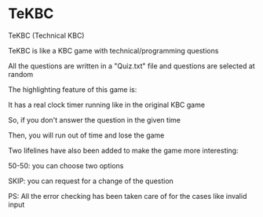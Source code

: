 # TeKBC
TeKBC (Technical KBC)

TeKBC is like a KBC game with technical/programming questions

All the questions are written in a "Quiz.txt" file and questions are selected at random



The highlighting feature of this game is:

It has a real clock timer running like in the original KBC game

So, if you don't answer the question in the given time

Then, you will run out of time and lose the game



Two lifelines have also been added to make the game more interesting:

50-50: you can choose two options

SKIP: you can request for a change of the question


PS: All the error checking has been taken care of for the cases like invalid input
